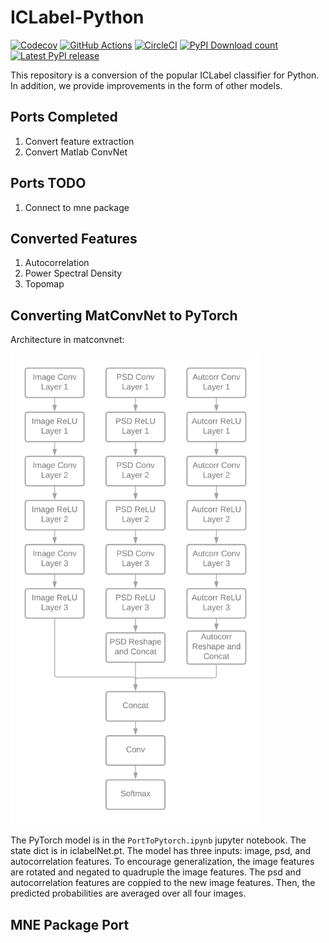 # ICLabel-Python

[![Codecov](https://codecov.io/gh/jacobf18/iclabel-python/branch/main/graph/badge.svg)](https://codecov.io/gh/jacobf18/iclabel-python)
[![GitHub Actions](https://github.com/jacobf18/iclabel-python/workflows/build/badge.svg)](https://github.com/jacobf18/iclabel-python/actions)
[![CircleCI](https://circleci.com/gh/jacobf18/iclabel-python.svg?style=shield)](https://circleci.com/gh/jacobf18/iclabel-python)
[![PyPI Download count](https://pepy.tech/badge/mne-icalabel)](https://pepy.tech/project/mne-icalabel)
[![Latest PyPI release](https://img.shields.io/pypi/v/mne-icalabel.svg)](https://pypi.org/project/mne-icalabel/)

This repository is a conversion of the popular ICLabel classifier for Python. In addition, we provide improvements in the form of other models.

## Ports Completed

1. Convert feature extraction
2. Convert Matlab ConvNet

## Ports TODO

1. Connect to mne package

## Converted Features

1. Autocorrelation
2. Power Spectral Density
3. Topomap

## Converting MatConvNet to PyTorch

Architecture in matconvnet:

<img src="ICLabel_DagNN_Architecture.png" width="400"/>

The PyTorch model is in the `PortToPytorch.ipynb` jupyter notebook. The state dict is in iclabelNet.pt.
The model has three inputs: image, psd, and autocorrelation features. To encourage generalization, the image
features are rotated and negated to quadruple the image features. The psd and autocorrelation features
are coppied to the new image features. Then, the predicted probabilities are averaged over all four
images.

## MNE Package Port


